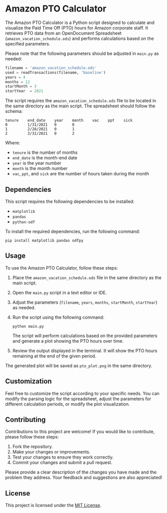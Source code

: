 # Amazon PTO Calculator

The Amazon PTO Calculator is a Python script designed to calculate and visualize the Paid Time Off (PTO) hours for Amazon corporate staff. It retrieves PTO data from an OpenDocument Spreadsheet (`amazon_vacation_schedule.ods`) and performs calculations based on the specified parameters. 

Please note that the following parameters should be adjusted in `main.py` as needed:

```python
filename = 'amazon_vacation_schedule.ods'
used = readTransactions(filename, 'baseline')
years = 4
months = 12
startMonth = 3
startYear  = 2021
```

The script requires the `amazon_vacation_schedule.ods` file to be located in the same directory as the main script. The spreadsheet should follow the schema:

```
tenure    end_date    year    month    vac    ppt    sick
0         1/31/2021   0       0
1         2/28/2021   0       1
2         3/31/2021   0       2
```

Where:
- `tenure` is the number of months
- `end_date` is the month-end date
- `year` is the year number
- `month` is the month number
- `vac`, `ppt`, and `sick` are the number of hours taken during the month

## Dependencies

This script requires the following dependencies to be installed:

- `matplotlib`
- `pandas`
- `python-odf`

To install the required dependencies, run the following command:

```
pip install matplotlib pandas odfpy
```

## Usage

To use the Amazon PTO Calculator, follow these steps:

1. Place the `amazon_vacation_schedule.ods` file in the same directory as the main script.
2. Open the `main.py` script in a text editor or IDE.
3. Adjust the parameters (`filename`, `years`, `months`, `startMonth`, `startYear`) as needed.
4. Run the script using the following command:

   ```
   python main.py
   ```

   The script will perform calculations based on the provided parameters and generate a plot showing the PTO hours over time.
   
5. Review the output displayed in the terminal. It will show the PTO hours remaining at the end of the given period.

The generated plot will be saved as `pto_plot.png` in the same directory.

## Customization

Feel free to customize the script according to your specific needs. You can modify the parsing logic for the spreadsheet, adjust the parameters for different calculation periods, or modify the plot visualization.

## Contributing

Contributions to this project are welcome! If you would like to contribute, please follow these steps:

1. Fork the repository.
2. Make your changes or improvements.
3. Test your changes to ensure they work correctly.
4. Commit your changes and submit a pull request.

Please provide a clear description of the changes you have made and the problem they address. Your feedback and suggestions are also appreciated!

## License

This project is licensed under the [MIT License](LICENSE).

